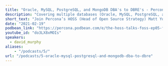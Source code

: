 ```yaml
---
title: "Oracle, MySQL, PostgreSQL, and MongoDB DBA's to DBRE's - Percona Podcast 05"
description: "Covering multiple databases (Oracle, MySQL, PostgreSQL, and MongoDB) and multiple clouds is never easy, we talk about why keeping control of your data is so important, and how companies can enable developers to move faster by removing the database basics as a bottleneck."
short_text: "Join Percona’s HOSS (Head of Open Source Strategy) Matt Yonkovit as he sits down with David Murphy to talk about his journey and how he is seeing the DBA position evolve into DBRE’s and SRE’s. David has recently been working on helping a major airline modernize its internal database management systems and infrastructure, bringing more of a DevOps and SRE mentality to the company. He will discuss some of the issues and trends he has seen in his role.  Covering multiple databases (Oracle, MySQL, PostgreSQL, and MongoDB) and multiple clouds is never easy, we talk about why keeping control of your data is so important, and how companies can enable developers to move faster by removing the database basics as a bottleneck."
date: "2021-02-19"
podbean_link: "https://percona.podbean.com/e/the-hoss-talks-foss-ep05-featuring-david-murphy-talking-devops-dbre-sre-mongodb-and-modernizing-it/"
youtube_id: "do3LX8xMOIs"
speakers:
  - david_murphy
aliases:
    - "/podcasts/5/"
url: "/podcasts/5-oracle-mysql-postgresql-and-mongodb-dba-to-dbre"
---
```


